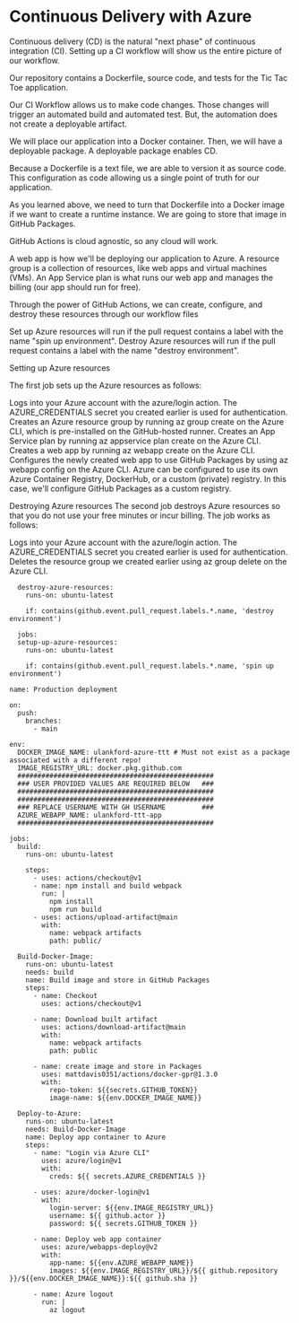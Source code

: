 # Continuous Delivery with Azure

Continuous delivery (CD) is the natural "next phase" of continuous integration (CI). Setting up a CI workflow will show us the entire picture of our workflow.

Our repository contains a Dockerfile, source code, and tests for the Tic Tac Toe application.

Our CI Workflow allows us to make code changes. Those changes will trigger an automated build and automated test. But, the automation does not create a deployable artifact.

We will place our application into a Docker container. Then, we will have a deployable package. A deployable package enables CD.

Because a Dockerfile is a text file, we are able to version it as source code. This configuration as code allowing us a single point of truth for our application.

As you learned above, we need to turn that Dockerfile into a Docker image if we want to create a runtime instance. We are going to store that image in GitHub Packages.

GitHub Actions is cloud agnostic, so any cloud will work. 

A web app is how we'll be deploying our application to Azure.
A resource group is a collection of resources, like web apps and virtual machines (VMs).
An App Service plan is what runs our web app and manages the billing (our app should run for free).

Through the power of GitHub Actions, we can create, configure, and destroy these resources through our workflow files

Set up Azure resources will run if the pull request contains a label with the name "spin up environment".
Destroy Azure resources will run if the pull request contains a label with the name "destroy environment".

Setting up Azure resources

The first job sets up the Azure resources as follows:

Logs into your Azure account with the azure/login action. The AZURE_CREDENTIALS secret you created earlier is used for authentication.
Creates an Azure resource group by running az group create on the Azure CLI, which is pre-installed on the GitHub-hosted runner.
Creates an App Service plan by running az appservice plan create on the Azure CLI.
Creates a web app by running az webapp create on the Azure CLI.
Configures the newly created web app to use GitHub Packages by using az webapp config on the Azure CLI. Azure can be configured to use its own Azure Container Registry, DockerHub, or a custom (private) registry. In this case, we'll configure GitHub Packages as a custom registry.

Destroying Azure resources
The second job destroys Azure resources so that you do not use your free minutes or incur billing. The job works as follows:

Logs into your Azure account with the azure/login action. The AZURE_CREDENTIALS secret you created earlier is used for authentication.
Deletes the resource group we created earlier using az group delete on the Azure CLI.

```
  destroy-azure-resources:
    runs-on: ubuntu-latest

    if: contains(github.event.pull_request.labels.*.name, 'destroy environment')
```

```
  jobs:
  setup-up-azure-resources:
    runs-on: ubuntu-latest

    if: contains(github.event.pull_request.labels.*.name, 'spin up environment')
```

```
name: Production deployment

on: 
  push:
    branches:
      - main

env:
  DOCKER_IMAGE_NAME: ulankford-azure-ttt # Must not exist as a package associated with a different repo!
  IMAGE_REGISTRY_URL: docker.pkg.github.com
  #################################################
  ### USER PROVIDED VALUES ARE REQUIRED BELOW   ###
  #################################################
  #################################################
  ### REPLACE USERNAME WITH GH USERNAME         ###
  AZURE_WEBAPP_NAME: ulankford-ttt-app
  #################################################

jobs:
  build:
    runs-on: ubuntu-latest

    steps:
      - uses: actions/checkout@v1
      - name: npm install and build webpack
        run: |
          npm install
          npm run build
      - uses: actions/upload-artifact@main
        with:
          name: webpack artifacts
          path: public/

  Build-Docker-Image:
    runs-on: ubuntu-latest
    needs: build
    name: Build image and store in GitHub Packages
    steps:
      - name: Checkout
        uses: actions/checkout@v1

      - name: Download built artifact
        uses: actions/download-artifact@main
        with:
          name: webpack artifacts
          path: public

      - name: create image and store in Packages
        uses: mattdavis0351/actions/docker-gpr@1.3.0
        with:
          repo-token: ${{secrets.GITHUB_TOKEN}}
          image-name: ${{env.DOCKER_IMAGE_NAME}}

  Deploy-to-Azure:
    runs-on: ubuntu-latest
    needs: Build-Docker-Image
    name: Deploy app container to Azure
    steps:
      - name: "Login via Azure CLI"
        uses: azure/login@v1
        with:
          creds: ${{ secrets.AZURE_CREDENTIALS }}

      - uses: azure/docker-login@v1
        with:
          login-server: ${{env.IMAGE_REGISTRY_URL}}
          username: ${{ github.actor }}
          password: ${{ secrets.GITHUB_TOKEN }}

      - name: Deploy web app container
        uses: azure/webapps-deploy@v2
        with:
          app-name: ${{env.AZURE_WEBAPP_NAME}}
          images: ${{env.IMAGE_REGISTRY_URL}}/${{ github.repository }}/${{env.DOCKER_IMAGE_NAME}}:${{ github.sha }}

      - name: Azure logout
        run: |
          az logout

```
